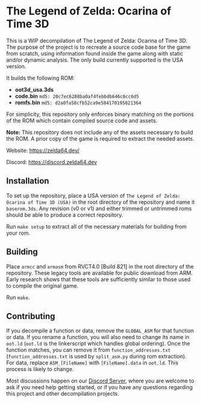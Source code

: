 # The Legend of Zelda: Ocarina of Time 3D

This is a WIP decompilation of The Legend of Zelda: Ocarina of Time 3D.
The purpose of the project is to recreate a source code base for the game from scratch, using information found inside the game along with static and/or dynamic analysis.
The only build currently supported is the USA version.

It builds the following ROM:


* **oot3d_usa.3ds**
* **code.bin** `md5: 20c7ec6288ba0af4feb6db646c6cc6d5`
* **romfs.bin** `md5: d2a0fa58cfb52ca9e584170195821364`

For simplicity, this repository only enforces binary matching on the portions of the ROM which contain compiled source code and assets.

**Note:** This repository does not include any of the assets necessary to build the ROM.
A prior copy of the game is required to extract the needed assets.

Website: <https://zelda64.dev/>

Discord: <https://discord.zelda64.dev>

## Installation
To set up the repository, place a USA version of `The Legend of Zelda: Ocarina of Time 3D (USA)` in the root directory of the repository and name it `baserom.3ds`. Any revision (v0 or v1) and either trimmed or untrimmed roms should be able to produce a correct repository.

Run `make setup` to extract all of the necessary materials for building from your rom.

## Building
Place `armcc` and `armasm` from RVCT4.0 [Build 821] in the root directory of the repository. These legacy tools are available for public download from ARM. Early research shows that these tools are sufficiently similar to those used to compile the original game.

Run `make`.


## Contributing
If you decompile a function or data, remove the `GLOBAL_ASM` for that function or data. If you rename a function, you will also need to change its name in `oot.ld` (`oot.ld` is the linkerscript which handles global ordering). Once the function matches, you can remove it from `function_addresses.txt` (`function_addresses.txt` is used by `split_asm.py` during rom extraction). For data, replace `ASM_[FileName]` with `[FileName].data` in `oot.ld`. This process is likely to change.

Most discussions happen on our [Discord Server](https://discord.zelda64.dev), where you are welcome to ask if you need help getting started, or if you have any questions regarding this project and other decompilation projects.

